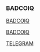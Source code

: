 ### BADCOIQ

[BADCOIQ](https://github.com/badcoiq/badcoiq/wiki)

[BADCOIQ](https://badcoiq.ucoz.net/forum/)

[TELEGRAM](https://t.me/badcoiq)
